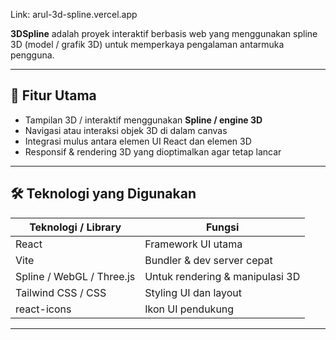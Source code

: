 Link: arul-3d-spline.vercel.app

**3DSpline** adalah proyek interaktif berbasis web yang menggunakan spline 3D (model / grafik 3D) untuk memperkaya pengalaman antarmuka pengguna.

---

## 🎯 Fitur Utama

- Tampilan 3D / interaktif menggunakan **Spline / engine 3D**  
- Navigasi atau interaksi objek 3D di dalam canvas  
- Integrasi mulus antara elemen UI React dan elemen 3D  
- Responsif & rendering 3D yang dioptimalkan agar tetap lancar  

---

## 🛠 Teknologi yang Digunakan

| Teknologi / Library       | Fungsi                          |
|---------------------------|---------------------------------|
| React                     | Framework UI utama              |
| Vite                      | Bundler & dev server cepat      |
| Spline / WebGL / Three.js | Untuk rendering & manipulasi 3D |
| Tailwind CSS / CSS        | Styling UI dan layout           |
| react-icons               | Ikon UI pendukung               |

---
